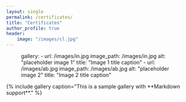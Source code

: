 ```yaml
---
layout: single
permalink: /certificates/
title: "Certificates"
author_profile: true
header: 
    image: "/images/cl.jpg"
---
```

<figure>
  gallery:
    - url: /images/in.jpg
      image_path: /images/in.jpg
      alt: "placeholder image 1"
      title: "Image 1 title caption"
    - url: /images/ab.jpg
      image_path: /images/ab.jpg
      alt: "placeholder image 2"
      title: "Image 2 title caption"
</figure>
{% include gallery caption="This is a sample gallery with **Markdown support**." %}